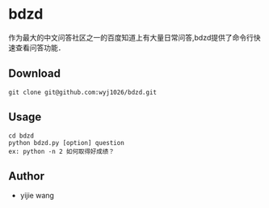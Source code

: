 # bdzd #
作为最大的中文问答社区之一的百度知道上有大量日常问答,bdzd提供了命令行快速查看问答功能．

## Download ##
    git clone git@github.com:wyj1026/bdzd.git


## Usage ##
    cd bdzd
    python bdzd.py [option] question
    ex: python -n 2 如何取得好成绩？

## Author ##
* yijie wang
